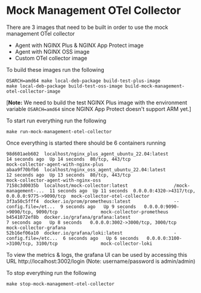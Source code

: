 # Mock Management OTel Collector

There are 3 images that need to be built in order to use the mock management OTel collector
* Agent with NGINX Plus & NGINX App Protect image
* Agent with NGINX OSS image
* Custom OTel collector image

To build these images run the following
```
OSARCH=amd64 make local-deb-package build-test-plus-image
make local-deb-package build-test-oss-image build-mock-management-otel-collector-image
```

[**Note:** We need to build the test NGINX Plus image with the environment variable `OSARCH=amd64` since NGINX App Protect doesn't support ARM yet.]

To start run everything run the following
```
make run-mock-management-otel-collector
```

Once everything is started there should be 6 containers running
```
98d601aeb602  localhost/nginx_plus_agent_ubuntu_22.04:latest                        14 seconds ago  Up 14 seconds  80/tcp, 443/tcp                                 mock-collector-agent-with-nginx-plus
abaa9f70bfb6  localhost/nginx_oss_agent_ubuntu_22.04:latest                         12 seconds ago  Up 13 seconds  80/tcp, 443/tcp                                 mock-collector-agent-with-nginx-oss
7158c3d0035b  localhost/mock-collector:latest                 /mock-management-...  11 seconds ago  Up 11 seconds  0.0.0.0:4320->4317/tcp, 0.0.0.0:9775->9090/tcp  mock-collector-otel-collector
3f3a50c5fff4  docker.io/prom/prometheus:latest                --config.file=/et...  9 seconds ago   Up 9 seconds   0.0.0.0:9090->9090/tcp, 9090/tcp                mock-collector-prometheus
b4541072ef8b  docker.io/grafana/grafana:latest                                      7 seconds ago   Up 8 seconds   0.0.0.0:3002->3000/tcp, 3000/tcp                mock-collector-grafana
52b16ef06a10  docker.io/grafana/loki:latest                   -config.file=/etc...  6 seconds ago   Up 6 seconds   0.0.0.0:3100->3100/tcp, 3100/tcp                mock-collector-loki

```

To view the metrics & logs, the grafana UI can be used by accessing this URL http://localhost:3002/login (Note: username/password is admin/admin)

To stop everything run the following
```
make stop-mock-management-otel-collector
```
